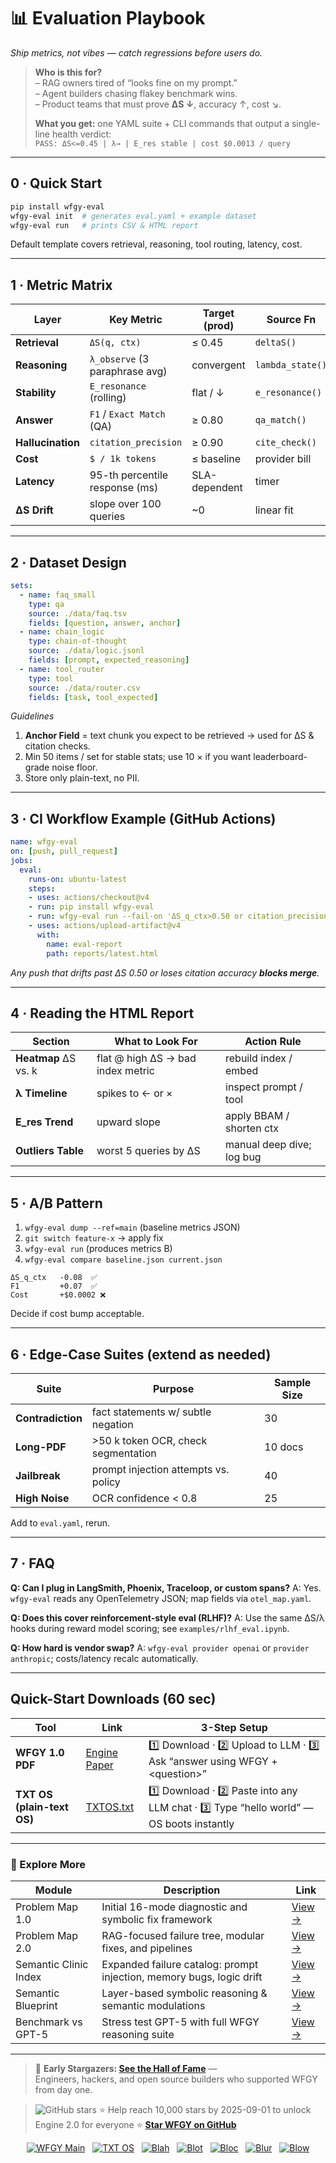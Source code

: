 <!-- ============================================================= -->
<!--  evaluation-playbook.md · Semantic Clinic · Map-F              -->
<!--  Version: 2025-08-06 · License: MIT                            -->
<!--  Goal: A reproducible checklist for measuring an LLM/RAG/      -->
<!--  agent stack—before & after you apply WFGY fixes.              -->
<!-- ============================================================= -->

# 📊 Evaluation Playbook  
*Ship metrics, not vibes — catch regressions before users do.*

> **Who is this for?**  
> – RAG owners tired of “looks fine on my prompt.”  
> – Agent builders chasing flakey benchmark wins.  
> – Product teams that must prove **ΔS ↓**, accuracy ↑, cost ↘.  
>   
> **What you get:** one YAML suite + CLI commands that output a single-line health verdict:  
> `PASS: ΔS<=0.45 | λ→ | E_res stable | cost $0.0013 / query`

---

## 0 · Quick Start

```bash
pip install wfgy-eval
wfgy-eval init  # generates eval.yaml + example dataset
wfgy-eval run   # prints CSV & HTML report
````

Default template covers retrieval, reasoning, tool routing, latency, cost.

---

## 1 · Metric Matrix

| Layer             | Key Metric                     | Target (prod) | Source Fn        |
| ----------------- | ------------------------------ | ------------- | ---------------- |
| **Retrieval**     | `ΔS(q, ctx)`                   | ≤ 0.45        | `deltaS()`       |
| **Reasoning**     | `λ_observe` (3 paraphrase avg) | convergent    | `lambda_state()` |
| **Stability**     | `E_resonance` (rolling)        | flat / ↓      | `e_resonance()`  |
| **Answer**        | `F1` / `Exact Match` (QA)      | ≥ 0.80        | `qa_match()`     |
| **Hallucination** | `citation_precision`           | ≥ 0.90        | `cite_check()`   |
| **Cost**          | `$ / 1k tokens`                | ≤ baseline    | provider bill    |
| **Latency**       | 95-th percentile response (ms) | SLA-dependent | timer            |
| **ΔS Drift**      | slope over 100 queries         | \~0           | linear fit       |

---

## 2 · Dataset Design

```yaml
sets:
  - name: faq_small
    type: qa
    source: ./data/faq.tsv
    fields: [question, answer, anchor]
  - name: chain_logic
    type: chain-of-thought
    source: ./data/logic.jsonl
    fields: [prompt, expected_reasoning]
  - name: tool_router
    type: tool
    source: ./data/router.csv
    fields: [task, tool_expected]
```

*Guidelines*

1. **Anchor Field** = text chunk you expect to be retrieved → used for ΔS & citation checks.
2. Min 50 items / set for stable stats; use 10 × if you want leaderboard-grade noise floor.
3. Store only plain-text, no PII.

---

## 3 · CI Workflow Example (GitHub Actions)

```yaml
name: wfgy-eval
on: [push, pull_request]
jobs:
  eval:
    runs-on: ubuntu-latest
    steps:
    - uses: actions/checkout@v4
    - run: pip install wfgy-eval
    - run: wfgy-eval run --fail-on 'ΔS_q_ctx>0.50 or citation_precision<0.85'
    - uses: actions/upload-artifact@v4
      with:
        name: eval-report
        path: reports/latest.html
```

*Any push that drifts past ΔS 0.50 or loses citation accuracy **blocks merge**.*

---

## 4 · Reading the HTML Report

| Section              | What to Look For                  | Action Rule               |
| -------------------- | --------------------------------- | ------------------------- |
| **Heatmap** ΔS vs. k | flat @ high ΔS → bad index metric | rebuild index / embed     |
| **λ Timeline**       | spikes to ← or ×                  | inspect prompt / tool     |
| **E\_res Trend**     | upward slope                      | apply BBAM / shorten ctx  |
| **Outliers Table**   | worst 5 queries by ΔS             | manual deep dive; log bug |

---

## 5 · A/B Pattern

1. `wfgy-eval dump --ref=main` (baseline metrics JSON)
2. `git switch feature-x` → apply fix
3. `wfgy-eval run` (produces metrics B)
4. `wfgy-eval compare baseline.json current.json`

```
ΔS_q_ctx   -0.08  ✅
F1         +0.07  ✅
Cost       +$0.0002 ❌
```

Decide if cost bump acceptable.

---

## 6 · Edge-Case Suites (extend as needed)

| Suite             | Purpose                              | Sample Size |
| ----------------- | ------------------------------------ | ----------- |
| **Contradiction** | fact statements w/ subtle negation   | 30          |
| **Long-PDF**      | >50 k token OCR, check segmentation  | 10 docs     |
| **Jailbreak**     | prompt injection attempts vs. policy | 40          |
| **High Noise**    | OCR confidence < 0.8                 | 25          |

Add to `eval.yaml`, rerun.

---

## 7 · FAQ

**Q: Can I plug in LangSmith, Phoenix, Traceloop, or custom spans?**
A: Yes. `wfgy-eval` reads any OpenTelemetry JSON; map fields via `otel_map.yaml`.

**Q: Does this cover reinforcement-style eval (RLHF)?**
A: Use the same ΔS/λ hooks during reward model scoring; see `examples/rlhf_eval.ipynb`.

**Q: How hard is vendor swap?**
A: `wfgy-eval provider openai` or `provider anthropic`; costs/latency recalc automatically.

---

## Quick-Start Downloads (60 sec)

| Tool                       | Link                                                | 3-Step Setup                                                                             |
| -------------------------- | --------------------------------------------------- | ---------------------------------------------------------------------------------------- |
| **WFGY 1.0 PDF**           | [Engine Paper](https://zenodo.org/records/15630969) | 1️⃣ Download · 2️⃣ Upload to LLM · 3️⃣ Ask “answer using WFGY + \<question>”             |
| **TXT OS (plain-text OS)** | [TXTOS.txt](https://zenodo.org/records/15788557)    | 1️⃣ Download · 2️⃣ Paste into any LLM chat · 3️⃣ Type “hello world” — OS boots instantly |

---

### 🧭 Explore More

| Module                | Description                                              | Link     |
|-----------------------|----------------------------------------------------------|----------|
| Problem Map 1.0       | Initial 16-mode diagnostic and symbolic fix framework    | [View →](https://github.com/onestardao/WFGY/edit/main/ProblemMap/README.md) |
| Problem Map 2.0       | RAG-focused failure tree, modular fixes, and pipelines   | [View →](https://github.com/onestardao/WFGY/blob/main/ProblemMap/rag-architecture-and-recovery.md) |
| Semantic Clinic Index | Expanded failure catalog: prompt injection, memory bugs, logic drift | [View →](./SemanticClinicIndex.md) |
| Semantic Blueprint    | Layer-based symbolic reasoning & semantic modulations   | [View →](https://github.com/onestardao/WFGY/tree/main/SemanticBlueprint/README.md) |
| Benchmark vs GPT-5    | Stress test GPT-5 with full WFGY reasoning suite         | [View →](https://github.com/onestardao/WFGY/tree/main/benchmarks/benchmark-vs-gpt5/README.md) |

---

> 👑 **Early Stargazers: [See the Hall of Fame](https://github.com/onestardao/WFGY/tree/main/stargazers)** —  
> Engineers, hackers, and open source builders who supported WFGY from day one.

> <img src="https://img.shields.io/github/stars/onestardao/WFGY?style=social" alt="GitHub stars"> ⭐ Help reach 10,000 stars by 2025-09-01 to unlock Engine 2.0 for everyone  ⭐ <strong><a href="https://github.com/onestardao/WFGY">Star WFGY on GitHub</a></strong>


<div align="center">

[![WFGY Main](https://img.shields.io/badge/WFGY-Main-red?style=flat-square)](https://github.com/onestardao/WFGY)
&nbsp;
[![TXT OS](https://img.shields.io/badge/TXT%20OS-Reasoning%20OS-orange?style=flat-square)](https://github.com/onestardao/WFGY/tree/main/OS)
&nbsp;
[![Blah](https://img.shields.io/badge/Blah-Semantic%20Embed-yellow?style=flat-square)](https://github.com/onestardao/WFGY/tree/main/OS/BlahBlahBlah)
&nbsp;
[![Blot](https://img.shields.io/badge/Blot-Persona%20Core-green?style=flat-square)](https://github.com/onestardao/WFGY/tree/main/OS/BlotBlotBlot)
&nbsp;
[![Bloc](https://img.shields.io/badge/Bloc-Reasoning%20Compiler-blue?style=flat-square)](https://github.com/onestardao/WFGY/tree/main/OS/BlocBlocBloc)
&nbsp;
[![Blur](https://img.shields.io/badge/Blur-Text2Image%20Engine-navy?style=flat-square)](https://github.com/onestardao/WFGY/tree/main/OS/BlurBlurBlur)
&nbsp;
[![Blow](https://img.shields.io/badge/Blow-Game%20Logic-purple?style=flat-square)](https://github.com/onestardao/WFGY/tree/main/OS/BlowBlowBlow)

</div>

